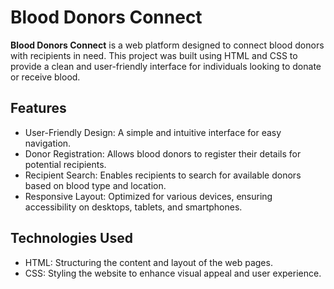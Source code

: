 # Blood Donors Connect
**Blood Donors Connect** is a web platform designed to connect blood donors with recipients in need. This project was built using HTML and CSS to provide a clean and user-friendly interface for individuals looking to donate or receive blood.

## Features
* User-Friendly Design: A simple and intuitive interface for easy navigation.
* Donor Registration: Allows blood donors to register their details for potential recipients.
* Recipient Search: Enables recipients to search for available donors based on blood type and location.
* Responsive Layout: Optimized for various devices, ensuring accessibility on desktops, tablets, and smartphones.
## Technologies Used
* HTML: Structuring the content and layout of the web pages.
* CSS: Styling the website to enhance visual appeal and user experience.
